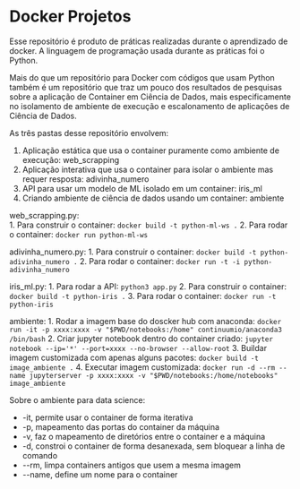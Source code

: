 # Docker Projetos

Esse repositório é produto de práticas realizadas durante o aprendizado de docker. A linguagem de programação usada durante as práticas foi o Python. 

Mais do que um repositório para Docker com códigos que usam Python também é um repositório que traz um pouco dos resultados de pesquisas sobre a aplicação de Container em Ciência de Dados, mais especificamente no isolamento de ambiente de execução e escalonamento de aplicações de Ciência de Dados.

As três pastas desse repositório envolvem:

1. Aplicação estática que usa o container puramente como ambiente de execução: web_scrapping
2. Aplicação interativa que usa o container para isolar o ambiente mas requer resposta: adivinha_numero
3. API para usar um modelo de ML isolado em um container: iris_ml
4. Criando ambiente de ciência de dados usando um container: ambiente

web_scrapping.py:    
    1. Para construir o container: `docker build -t python-ml-ws .`
    2. Para rodar o container: `docker run python-ml-ws`

adivinha_numero.py:
    1. Para construir o container: `docker build -t python-adivinha_numero .`
    2. Para rodar o container: `docker run -t -i python-adivinha_numero`

iris_ml.py:
    1. Para rodar a API: `python3 app.py`
    2. Para construir o container: `docker build -t python-iris .`
    3. Para rodar o container: `docker run -t python-iris`

ambiente:
    1. Rodar a imagem base do doscker hub com anaconda: `docker run -it -p xxxx:xxxx -v "$PWD/notebooks:/home" continuumio/anaconda3 /bin/bash`
    2. Criar jupyter notebook dentro do container criado: `jupyter notebook --ip='*' --port=xxxx --no-browser --allow-root`
    3. Buildar imagem customizada com apenas alguns pacotes: `docker build -t image_ambiente .`
    4. Executar imagem customizada: `docker run -d --rm --name jupyterserver -p xxxx:xxxx -v "$PWD/notebooks:/home/notebooks" image_ambiente`
    
Sobre o ambiente para data science:
* -it, permite usar o container de forma iterativa
* -p, mapeamento das portas do container da máquina 
* -v, faz o mapeamento de diretórios entre o container e a máquina
* -d, constroi o container de forma desanexada, sem bloquear a linha de comando
* --rm, limpa containers antigos que usem a mesma imagem 
* --name, define um nome para o container

